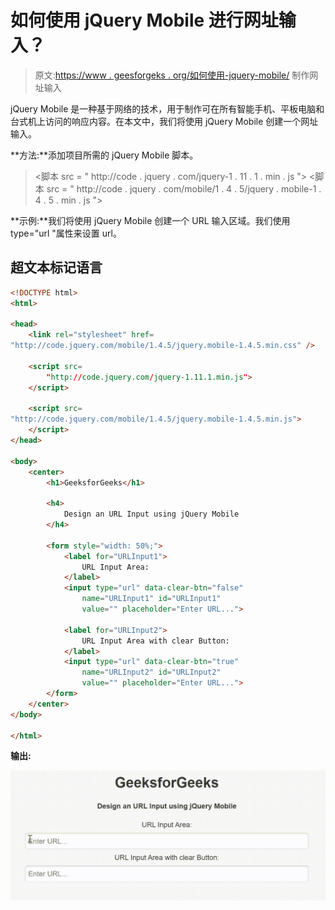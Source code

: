 # 如何使用 jQuery Mobile 进行网址输入？

> 原文:[https://www . geesforgeks . org/如何使用-jquery-mobile/](https://www.geeksforgeeks.org/how-to-make-an-url-input-using-jquery-mobile/) 制作网址输入

jQuery Mobile 是一种基于网络的技术，用于制作可在所有智能手机、平板电脑和台式机上访问的响应内容。在本文中，我们将使用 jQuery Mobile 创建一个网址输入。

**方法:**添加项目所需的 jQuery Mobile 脚本。

> <link rel="”stylesheet”" href="”http://code.jquery.com/mobile/1.4.5/jquery.mobile-1.4.5.min.css”">
> <脚本 src = " http://code . jquery . com/jquery-1 . 11 . 1 . min . js "></脚本>
> <脚本 src = " http://code . jquery . com/mobile/1 . 4 . 5/jquery . mobile-1 . 4 . 5 . min . js "></脚本>

**示例:**我们将使用 jQuery Mobile 创建一个 URL 输入区域。我们使用 type="url "属性来设置 url。

## 超文本标记语言

```html
<!DOCTYPE html>
<html>

<head>
    <link rel="stylesheet" href=
"http://code.jquery.com/mobile/1.4.5/jquery.mobile-1.4.5.min.css" />

    <script src=
        "http://code.jquery.com/jquery-1.11.1.min.js">
    </script>

    <script src=
"http://code.jquery.com/mobile/1.4.5/jquery.mobile-1.4.5.min.js">
    </script>
</head>

<body>
    <center>
        <h1>GeeksforGeeks</h1>

        <h4>
            Design an URL Input using jQuery Mobile
        </h4>

        <form style="width: 50%;">
            <label for="URLInput1">
                URL Input Area:
            </label>
            <input type="url" data-clear-btn="false" 
                name="URLInput1" id="URLInput1" 
                value="" placeholder="Enter URL...">

            <label for="URLInput2">
                URL Input Area with clear Button:
            </label>
            <input type="url" data-clear-btn="true" 
                name="URLInput2" id="URLInput2" 
                value="" placeholder="Enter URL...">
        </form>
    </center>
</body>

</html>
```

**输出:**

![](img/0e7b3fad1e5db0129dc0dc53fc5fdd6d.png)